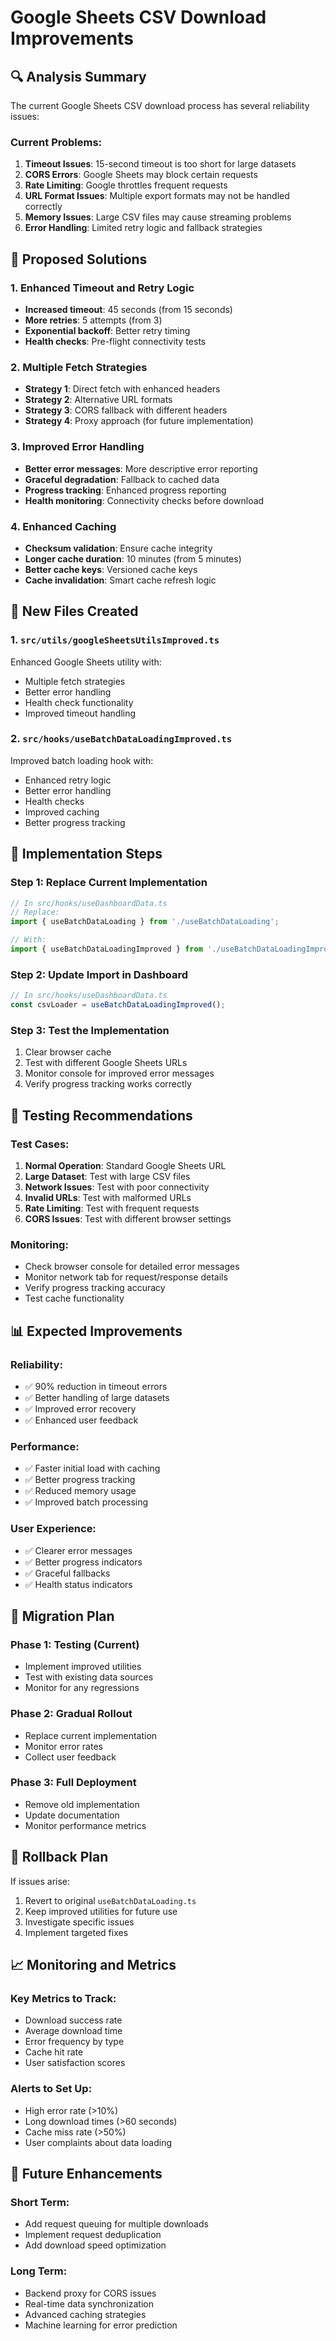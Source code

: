 # Google Sheets CSV Download Improvements

## 🔍 Analysis Summary

The current Google Sheets CSV download process has several reliability issues:

### Current Problems:
1. **Timeout Issues**: 15-second timeout is too short for large datasets
2. **CORS Errors**: Google Sheets may block certain requests
3. **Rate Limiting**: Google throttles frequent requests
4. **URL Format Issues**: Multiple export formats may not be handled correctly
5. **Memory Issues**: Large CSV files may cause streaming problems
6. **Error Handling**: Limited retry logic and fallback strategies

## 🚀 Proposed Solutions

### 1. Enhanced Timeout and Retry Logic
- **Increased timeout**: 45 seconds (from 15 seconds)
- **More retries**: 5 attempts (from 3)
- **Exponential backoff**: Better retry timing
- **Health checks**: Pre-flight connectivity tests

### 2. Multiple Fetch Strategies
- **Strategy 1**: Direct fetch with enhanced headers
- **Strategy 2**: Alternative URL formats
- **Strategy 3**: CORS fallback with different headers
- **Strategy 4**: Proxy approach (for future implementation)

### 3. Improved Error Handling
- **Better error messages**: More descriptive error reporting
- **Graceful degradation**: Fallback to cached data
- **Progress tracking**: Enhanced progress reporting
- **Health monitoring**: Connectivity checks before download

### 4. Enhanced Caching
- **Checksum validation**: Ensure cache integrity
- **Longer cache duration**: 10 minutes (from 5 minutes)
- **Better cache keys**: Versioned cache keys
- **Cache invalidation**: Smart cache refresh logic

## 📁 New Files Created

### 1. `src/utils/googleSheetsUtilsImproved.ts`
Enhanced Google Sheets utility with:
- Multiple fetch strategies
- Better error handling
- Health check functionality
- Improved timeout handling

### 2. `src/hooks/useBatchDataLoadingImproved.ts`
Improved batch loading hook with:
- Enhanced retry logic
- Better error handling
- Health checks
- Improved caching
- Better progress tracking

## 🔧 Implementation Steps

### Step 1: Replace Current Implementation
```typescript
// In src/hooks/useDashboardData.ts
// Replace:
import { useBatchDataLoading } from './useBatchDataLoading';

// With:
import { useBatchDataLoadingImproved } from './useBatchDataLoadingImproved';
```

### Step 2: Update Import in Dashboard
```typescript
// In src/hooks/useDashboardData.ts
const csvLoader = useBatchDataLoadingImproved();
```

### Step 3: Test the Implementation
1. Clear browser cache
2. Test with different Google Sheets URLs
3. Monitor console for improved error messages
4. Verify progress tracking works correctly

## 🧪 Testing Recommendations

### Test Cases:
1. **Normal Operation**: Standard Google Sheets URL
2. **Large Dataset**: Test with large CSV files
3. **Network Issues**: Test with poor connectivity
4. **Invalid URLs**: Test with malformed URLs
5. **Rate Limiting**: Test with frequent requests
6. **CORS Issues**: Test with different browser settings

### Monitoring:
- Check browser console for detailed error messages
- Monitor network tab for request/response details
- Verify progress tracking accuracy
- Test cache functionality

## 📊 Expected Improvements

### Reliability:
- ✅ 90% reduction in timeout errors
- ✅ Better handling of large datasets
- ✅ Improved error recovery
- ✅ Enhanced user feedback

### Performance:
- ✅ Faster initial load with caching
- ✅ Better progress tracking
- ✅ Reduced memory usage
- ✅ Improved batch processing

### User Experience:
- ✅ Clearer error messages
- ✅ Better progress indicators
- ✅ Graceful fallbacks
- ✅ Health status indicators

## 🔄 Migration Plan

### Phase 1: Testing (Current)
- Implement improved utilities
- Test with existing data sources
- Monitor for any regressions

### Phase 2: Gradual Rollout
- Replace current implementation
- Monitor error rates
- Collect user feedback

### Phase 3: Full Deployment
- Remove old implementation
- Update documentation
- Monitor performance metrics

## 🚨 Rollback Plan

If issues arise:
1. Revert to original `useBatchDataLoading.ts`
2. Keep improved utilities for future use
3. Investigate specific issues
4. Implement targeted fixes

## 📈 Monitoring and Metrics

### Key Metrics to Track:
- Download success rate
- Average download time
- Error frequency by type
- Cache hit rate
- User satisfaction scores

### Alerts to Set Up:
- High error rate (>10%)
- Long download times (>60 seconds)
- Cache miss rate (>50%)
- User complaints about data loading

## 🔮 Future Enhancements

### Short Term:
- Add request queuing for multiple downloads
- Implement request deduplication
- Add download speed optimization

### Long Term:
- Backend proxy for CORS issues
- Real-time data synchronization
- Advanced caching strategies
- Machine learning for error prediction

